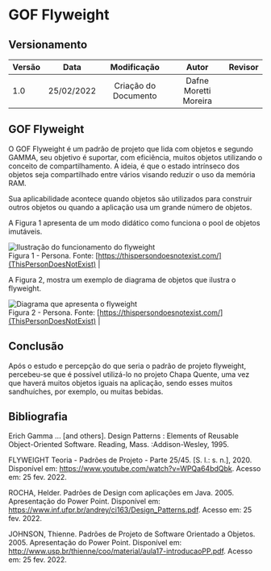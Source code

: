 # GOF Flyweight 

## Versionamento

| Versão |    Data    |     Modificação      | Autor | Revisor |
| ------ | :--------: | :------------------: | :---: | :-----: |
| 1.0    | 25/02/2022 | Criação do Documento |  Dafne Moretti Moreira   |         |

## GOF Flyweight

O GOF Flyweight é um padrão de projeto que lida com objetos e segundo GAMMA, seu objetivo é suportar, com eficiência, muitos objetos utilizando o conceito de compartilhamento. A ideia, é que o estado intrínseco dos objetos seja compartilhado entre vários visando reduzir o uso da memória RAM.

Sua aplicabilidade acontece quando objetos são utilizados para construir outros objetos ou quando a aplicação usa um grande número de objetos.

A Figura 1 apresenta de um modo didático como funciona o pool de objetos imutáveis.

![Ilustração do funcionamento do flyweight](./assets/images/casinhas.png ":size=200") </br> Figura 1 - Persona. Fonte: [https://thispersondoesnotexist.com/](ThisPersonDoesNotExist) |

A Figura 2, mostra um exemplo de diagrama de objetos que ilustra o flyweight.

![Diagrama que apresenta o flyweight](./../../assets/images/flyweight_diagrama.png ":size=200") </br> Figura 2 - Persona. Fonte: [https://thispersondoesnotexist.com/](ThisPersonDoesNotExist) |


## Conclusão

Após o estudo e percepção do que seria o padrão de projeto flyweight, percebeu-se que é possível utilizá-lo no projeto Chapa Quente, uma vez que haverá muitos objetos iguais na aplicação, sendo esses muitos sandhuíches, por exemplo, ou muitas bebidas. 

## Bibliografia

Erich Gamma ... [and others]. Design Patterns : Elements of Reusable Object-Oriented Software. Reading, Mass. :Addison-Wesley, 1995.

FLYWEIGHT Teoria - Padrões de Projeto - Parte 25/45. [S. l.: s. n.], 2020. Disponível em: https://www.youtube.com/watch?v=WPQa64bdQbk. Acesso em: 25 fev. 2022.

ROCHA, Helder. Padrões de Design com aplicações em Java. 2005. Apresentação do Power Point. Disponível em: https://www.inf.ufpr.br/andrey/ci163/Design_Patterns.pdf. Acesso em: 25 fev. 2022.

JOHNSON, Thienne. Padrões de Projeto de Software Orientado a Objetos. 2005. Apresentação do Power Point. Disponível em: http://www.usp.br/thienne/coo/material/aula17-introducaoPP.pdf. Acesso em: 25 fev. 2022.
